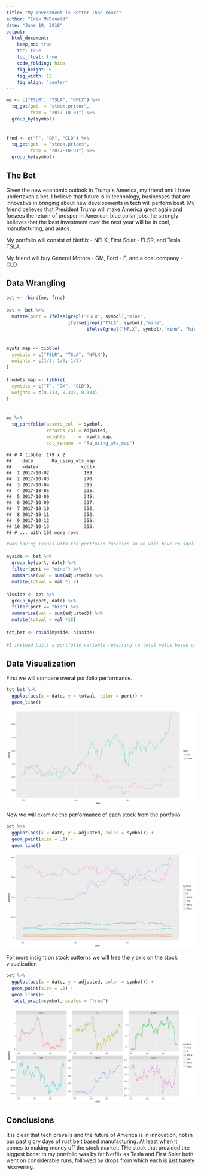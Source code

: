 ```yaml
---
title: "My Investment is Better Than Yours"
author: "Erik McDonald"
date: "June 19, 2018"
output:
  html_document:  
    keep_md: true
    toc: true
    toc_float: true
    code_folding: hide
    fig_height: 6
    fig_width: 12
    fig_align: 'center'
---
```







```r
me <- c("FSLR", "TSLA", "NFLX") %>%
  tq_get(get  = "stock.prices",
         from = "2017-10-01") %>%
  group_by(symbol) 


frnd <- c("F", "GM", "CLD") %>%
  tq_get(get  = "stock.prices",
         from = "2017-10-01") %>%
  group_by(symbol) 
```

## The Bet

Given the new economic outlook in Trump's America, my friend and I have undertaken a bet. I believe that future is in technology, businesses that are innovative in bringing about new developments in tech will perform best. My friend believes that President Trump will make America great again and forsees the return of prosper in American blue collar jobs, he strongly believes that the best investment over the next year will be in coal, manufacturing, and autos. 

My portfolio will consist of Netflix - NFLX, First Solar - FLSR, and Tesla TSLA.

My friend will buy General Motors - GM, Ford - F, and a coal company - CLD.

## Data Wrangling


```r
bet <- rbind(me, frnd)

bet <- bet %>%
  mutate(port = ifelse(grepl("FSLR", symbol),"mine",
                       ifelse(grepl("TSLA", symbol),"mine",
                              ifelse(grepl("NFLX", symbol),"mine", "his"))))


mywts_map <- tibble(
  symbols = c("FSLR", "TSLA", "NFLX"),
  weights = c(1/3, 1/3, 1/3)
)

frndwts_map <- tibble(
  symbols = c("F", "GM", "CLD"),
  weights = c(0.333, 0.333, 0.333)
)


me %>%
  tq_portfolio(assets_col  = symbol, 
               returns_col = adjusted, 
               weights     =  mywts_map, 
               col_rename  = "Ra_using_wts_map")
```

```
## # A tibble: 179 x 2
##    date       Ra_using_wts_map
##    <date>                <dbl>
##  1 2017-10-02             189.
##  2 2017-10-03             270.
##  3 2017-10-04             315.
##  4 2017-10-05             335.
##  5 2017-10-06             345.
##  6 2017-10-09             337.
##  7 2017-10-10             352.
##  8 2017-10-11             352.
##  9 2017-10-12             355.
## 10 2017-10-13             355.
## # ... with 169 more rows
```

```r
#was having issues with the portfolio function so we will have to shelf this section of code for now, but we're off to a start

myside <- bet %>%
  group_by(port, date) %>%
  filter(port == "mine") %>%
  summarise(val = sum(adjusted)) %>%
  mutate(totval = val *1.8)

hisside <- bet %>%
  group_by(port, date) %>%
  filter(port == "his") %>%
  summarise(val = sum(adjusted)) %>%
  mutate(totval = val *18)

tot_bet <- rbind(myside, hisside)

#I instead built a portfolio variable referring to total value based off of the initial $1000 investment and equal weights
```

## Data Visualization

First we will compare overal portfolio performance.

```r
tot_bet %>%
  ggplot(aes(x = date, y = totval, color = port)) +
  geom_line()
```

![](cs17_files/figure-html/unnamed-chunk-2-1.png)<!-- -->


Now we will examine the performance of each stock from the portfolio

```r
bet %>%
  ggplot(aes(x = date, y = adjusted, color = symbol)) +
  geom_point(size = .1) +
  geom_line()
```

![](cs17_files/figure-html/unnamed-chunk-3-1.png)<!-- -->

For more insight on stock patterns we will free the y axis on the stock visualization

```r
bet %>%
  ggplot(aes(x = date, y = adjusted, color = symbol)) +
  geom_point(size = .1) +
  geom_line()+
  facet_wrap(~symbol, scales = "free")
```

![](cs17_files/figure-html/unnamed-chunk-4-1.png)<!-- -->
## Conclusions

It is clear that tech prevails and the future of America is in innovation, not in our past glory days of rust belt based manufacturing. At least when it comes to making money off the stock market. THe stock that provided the biggest boost to my portfolio was by far Netflix as Tesla and First Solar both went on considerable runs, followed by drops from which each is just barely recovering.
